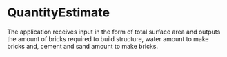 # QuantityEstimate
The application receives input in the form of total surface area and outputs the amount of bricks required to build structure, water amount to make bricks and, cement and sand amount to make bricks.
